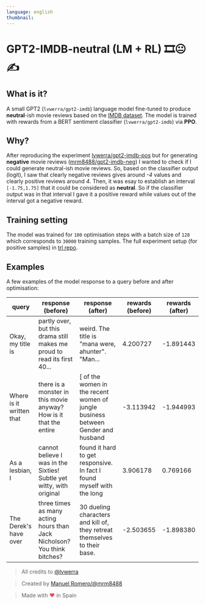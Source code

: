 ```yaml
---
language: english
thumbnail:
---
```


# GPT2-IMDB-neutral (LM + RL) 🎞😐✍

## What is it?
A small GPT2 (`lvwerra/gpt2-imdb`) language model fine-tuned to produce **neutral**-ish movie reviews based on the [IMDB dataset](https://www.kaggle.com/lakshmi25npathi/imdb-dataset-of-50k-movie-reviews). The model is trained with rewards from a BERT sentiment classifier (`lvwerra/gpt2-imdb`) via **PPO**.

## Why?
After reproducing the experiment [lvwerra/gpt2-imdb-pos](https://huggingface.co/lvwerra/gpt2-imdb-pos) but for generating **negative** movie reviews ([mrm8488/gpt2-imdb-neg](https://huggingface.co/mrm8488/gpt2-imdb-neg)) I wanted to check if I could generate neutral-ish movie reviews. So, based on the classifier output (logit), I saw that clearly negative reviews gives around *-4* values and clearly positive reviews around *4*. Then, it was esay to establish an interval ```[-1.75,1.75]``` that it could be considered as **neutral**. So if the classifier output was in that interval I gave it a positive reward while values out of the interval got a negative reward.

## Training setting
The model was trained for `100` optimisation steps with a batch size of `128` which corresponds to `30000` training samples. The full experiment setup (for positive samples) in [trl repo](https://lvwerra.github.io/trl/04-gpt2-sentiment-ppo-training/).

## Examples
A few examples of the model response to a query before and after optimisation:

| query | response (before) | response (after) | rewards (before) | rewards (after) |
|-------|-------------------|------------------|------------------|-----------------|
|Okay, my title is|partly over, but this drama still makes me proud to read its first 40...|weird. The title is "mana were, ahunter". "Man...|4.200727 |-1.891443|
|Where is it written that|there is a monster in this movie anyway? How is it that the entire|[ of the women in the recent women of jungle business between Gender and husband| -3.113942| -1.944993|
|As a lesbian, I|cannot believe I was in the Sixties! Subtle yet witty, with original| found it hard to get responsive. In fact I found myself with the long|	3.906178|	0.769166|
|The Derek's have over|three times as many acting hours than Jack Nicholson? You think bitches?|30 dueling characters and kill of, they retreat themselves to their base.|-2.503655| -1.898380|


> All credits to [@lvwerra](https://twitter.com/lvwerra)

> Created by [Manuel Romero/@mrm8488](https://twitter.com/mrm8488)

> Made with <span style="color: #e25555;">&hearts;</span> in Spain
